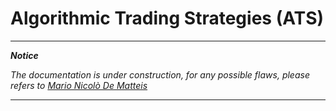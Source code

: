 # Algorithmic Trading Strategies (ATS)

 ---
 _**Notice**_

_The documentation is under construction, for any possible flaws, please refers to [Mario Nicolò De Matteis](mailto:marionicdematteis@gmail.com)_

 ---
